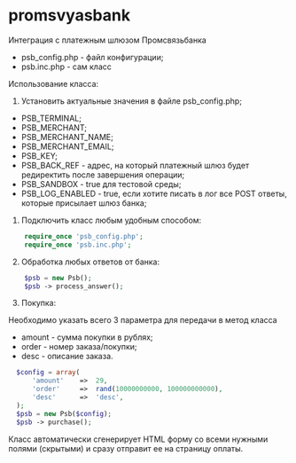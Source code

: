 promsvyasbank
=============

Интеграция с платежным шлюзом Промсвязьбанка

- psb_config.php - файл конфигурации;
- psb.inc.php - сам класс

Использование класса:

1) Установить актуальные значения в файле psb_config.php;
 - PSB_TERMINAL;
 - PSB_MERCHANT;
 - PSB_MERCHANT_NAME;
 - PSB_MERCHANT_EMAIL;
 - PSB_KEY;
 - PSB_BACK_REF - адрес, на который платежный шлюз будет редиректить после завершения операции;
 - PSB_SANDBOX - true для тестовой среды;
 - PSB_LOG_ENABLED - true, если хотите писать в лог все POST ответы, которые присылает шлюз банка;
 
1) Подключить класс любым удобным способом:
```php
    require_once 'psb_config.php';
    require_once 'psb.inc.php';
```
2) Обработка любых ответов от банка:
```php
    $psb = new Psb();
    $psb -> process_answer();
```
3) Покупка:

Необходимо указать всего 3 параметра для передачи в метод класса
- amount - сумма покупки в рублях;
- order - номер заказа/покупки;
- desc - описание заказа.

```php
  $config = array(
      'amount'    =>  29,
      'order'     =>  rand(10000000000, 100000000000),
      'desc'      =>  'desc',
  );
  $psb = new Psb($config);
  $psb -> purchase();

```
Класс автоматически сгенерирует HTML форму со всеми нужными полями (скрытыми) и сразу отправит ее на страницу оплаты.

